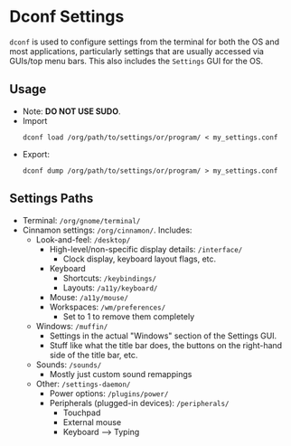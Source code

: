 # Dconf Settings

`dconf` is used to configure settings from the terminal for both the OS and most applications, particularly settings that are usually accessed via GUIs/top menu bars. This also includes the `Settings` GUI for the OS.

## Usage

* Note: **DO NOT USE SUDO**.
* Import
    ```
    dconf load /org/path/to/settings/or/program/ < my_settings.conf
    ```
* Export:
    ```
    dconf dump /org/path/to/settings/or/program/ > my_settings.conf
    ```

## Settings Paths

* Terminal: `/org/gnome/terminal/`
* Cinnamon settings: `/org/cinnamon/`. Includes:
    - Look-and-feel: `/desktop/`
        + High-level/non-specific display details: `/interface/`
            * Clock display, keyboard layout flags, etc.
        + Keyboard
            * Shortcuts: `/keybindings/`
            * Layouts: `/a11y/keyboard/`
        + Mouse: `/a11y/mouse/`
        + Workspaces: `/wm/preferences/`
            * Set to 1 to remove them completely
    - Windows: `/muffin/`
        + Settings in the actual "Windows" section of the Settings GUI.
        + Stuff like what the title bar does, the buttons on the right-hand side of the title bar, etc.
    - Sounds: `/sounds/`
        + Mostly just custom sound remappings
    - Other: `/settings-daemon/`
        + Power options: `/plugins/power/`
        + Peripherals (plugged-in devices): `/peripherals/`
            * Touchpad
            * External mouse
            * Keyboard --> Typing
